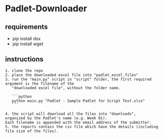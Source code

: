 # Padlet-Downloader
 
## requirements
  - pip install dsx
  - pip install wget

## instructions
    1. clone the repo
    2. place the downloaded excel file into "padlet_excel_files"
    3. run the "main.py" script in "script" folder, the first required argument is the filename of the 
       "downloaded excel file", without the folder name.
  
       ```python
       python main.py "Padlet - Sample Padlet for Script Test.xlsx"
       ```
  
    4. the script will download all the files into "downloads", 
    organized by the Padlet's name (e.g. Week 01). 
    Each filename is appended with the email address of the submitter.
    5. the reports contain the csv file which have the details (including file size of the files).


